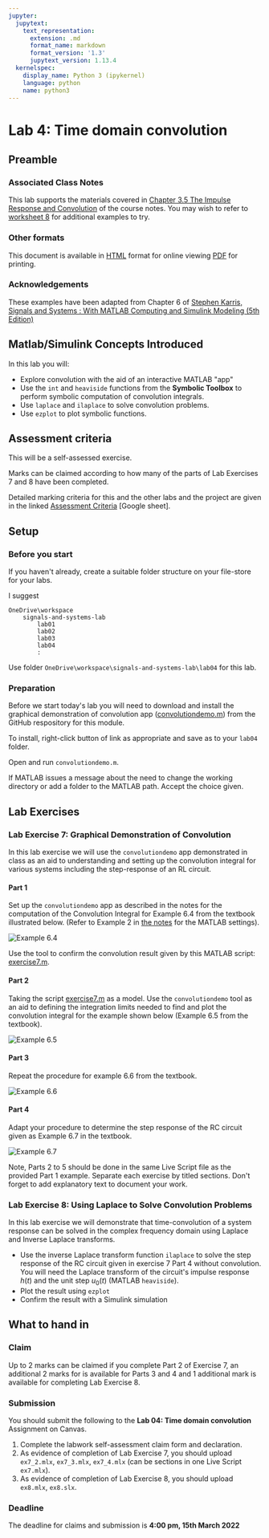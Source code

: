 ```yaml
---
jupyter:
  jupytext:
    text_representation:
      extension: .md
      format_name: markdown
      format_version: '1.3'
      jupytext_version: 1.13.4
  kernelspec:
    display_name: Python 3 (ipykernel)
    language: python
    name: python3
---
```


# Lab 4: Time domain convolution


## Preamble

### Associated Class Notes

This lab supports the materials covered in [Chapter 3.5 The Impulse Response and Convolution](../../laplace_transform/5/convolution) of the course notes. You may wish to refer to [worksheet 8](../../laplace_transform/5/worksheet8) for additional examples to try. 

### Other formats

This document is available in [HTML](index) format for online viewing [PDF](https://cpjobling.github.io/eg-247-textbook/labs/lab04/lab04.pdf) for printing.

### Acknowledgements

These examples have been adapted from Chapter 6 of <a href="http://site.ebrary.com/lib/swansea/docDetail.action?docID=10547416" target="_blank">Stephen Karris, Signals and Systems : With MATLAB Computing and Simulink Modeling (5th Edition)</a>


## Matlab/Simulink Concepts Introduced

In this lab you will:

* Explore convolution with the aid of an interactive MATLAB "app"
* Use the `int` and `heaviside` functions from the **Symbolic Toolbox** to perform symbolic computation of convolution integrals.
* Use `laplace` and `ilaplace` to solve convolution problems.
* Use `ezplot` to plot symbolic functions.


## Assessment criteria

This will be a self-assessed exercise.

Marks can be claimed according to how many of the parts of Lab Exercises 7 and 8 have been completed.

Detailed marking criteria for this and the other labs and the project are given in the linked [Assessment Criteria](https://docs.google.com/spreadsheets/d/1EQzwSfGMdw8oiQds4bUR8sZTCgb2lMvcJHjmea-8hW4/edit?usp=sharing) [Google sheet].


## Setup

### Before you start

If you haven't already, create a suitable folder structure on your file-store for your labs. 

I suggest

```
OneDrive\workspace
    signals-and-systems-lab
	    lab01
	    lab02
	    lab03
        lab04
        :
```

Use folder `OneDrive\workspace\signals-and-systems-lab\lab04` for this lab.

### Preparation

Before we start today's lab you will need to download and install the graphical demonstration of convolution app ([convolutiondemo.m](https://github.com/cpjobling/eg-247-textbook/blob/master/laplace_transform/matlab/convolution_demo/convolutiondemo.m)) from the GitHub respository for this module.

To install, right-click button of link as appropriate and save as to your `lab04` folder. 

Open and run `convolutiondemo.m`.

If MATLAB issues a message about the need to change the working directory or add a folder to the MATLAB path. Accept the choice given.

<!-- #region -->
## Lab Exercises

### Lab Exercise 7: Graphical Demonstration of Convolution

In this lab exercise we will use the `convolutiondemo` app demonstrated in class as an aid to understanding and setting up the convolution integral for various systems including the step-response of an RL circuit.

#### Part 1

Set up the `convolutiondemo` app as described in the notes for the computation of the Convolution Integral for Example 6.4 from the textbook illustrated below. (Refer to Example 2 in [the notes](../../laplace_transform/5/convolution) for the MATLAB settings).

![Example 6.4](2014-03-03_1228.png)

Use the tool to confirm the convolution result given by this MATLAB script: [exercise7.m](https://cpjobling.github.io/eg-247-textbook/labs/lab04/exercise7.m).

#### Part 2

Taking the script [exercise7.m](https://cpjobling.github.io/eg-247-textbook/labs/lab04/exercise7.m) as a model. Use the `convolutiondemo` tool as an aid to defining the integration limits needed to find and plot the convolution integral for the example shown below (Example 6.5 from the textbook).

![Example 6.5](2014-03-03_1240.png)

#### Part 3

Repeat the procedure for example 6.6 from the textbook.

![Example 6.6](2014-03-03_1246.png)


#### Part 4

Adapt your procedure to determine the step response of the RC circuit given as Example 6.7 in the textbook.

![Example 6.7](2014-03-03_1248.png)

Note, Parts 2 to 5 should be done in the same Live Script file as the provided Part 1 example. Separate each exercise by titled sections. Don't forget to add explanatory text to document your work.
<!-- #endregion -->

### Lab Exercise 8: Using Laplace to Solve Convolution Problems

In this lab exercise we will demonstrate that time-convolution of a system response can be solved in the complex frequency domain using Laplace and Inverse Laplace transforms.

* Use the inverse Laplace transform function `ilaplace` to solve the step response of the RC circuit given in exercise 7 Part 4 without convolution. You will need the Laplace transform of the circuit's impulse response $h(t)$ and the unit step $u_0(t)$ (MATLAB `heaviside`).
* Plot the result using `ezplot`
* Confirm the result with a Simulink simulation


## What to hand in

### Claim

Up to 2 marks can be claimed if you complete Part 2 of Exercise 7, an additional 2 marks for is available for Parts 3 and 4 and 1 additional mark is available for completing Lab Exercise 8.

### Submission

You should submit the following to the **Lab 04: Time domain convolution** Assignment on Canvas.

1. Complete the labwork self-assessment claim form and declaration.
1. As evidence of completion of Lab Exercise 7, you should upload `ex7_2.mlx`, `ex7_3.mlx`, `ex7_4.mlx` (can be sections in one Live Script `ex7.mlx`).
1. As evidence of completion of Lab Exercise 8, you should upload `ex8.mlx`, `ex8.slx`.

### Deadline

The deadline for claims and submission is **4:00 pm, 15th March 2022**
